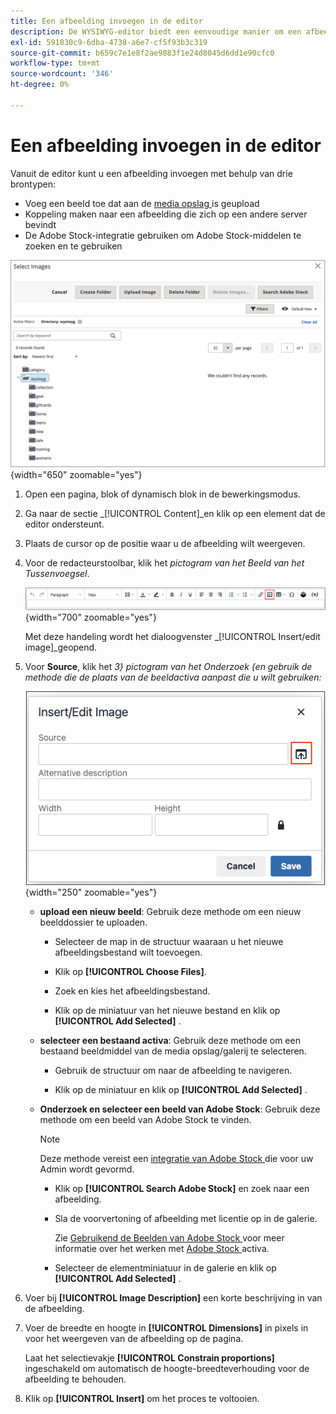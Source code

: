 ```yaml
---
title: Een afbeelding invoegen in de editor
description: De WYSIWYG-editor biedt een eenvoudige manier om een afbeelding in te voegen van de media-opslag, een koppeling tot stand te brengen in een afbeelding die zich op een andere server bevindt of Adobe Stock-elementen te gebruiken.
exl-id: 591830c9-6dba-4738-a6e7-cf5f93b3c319
source-git-commit: b659c7e1e8f2ae9883f1e24d8045d6dd1e90cfc0
workflow-type: tm+mt
source-wordcount: '346'
ht-degree: 0%

---
```


# Een afbeelding invoegen in de editor

Vanuit de editor kunt u een afbeelding invoegen met behulp van drie brontypen:

- Voeg een beeld toe dat aan de [ media opslag ](media-storage.md) is geupload
- Koppeling maken naar een afbeelding die zich op een andere server bevindt
- De Adobe Stock-integratie gebruiken om Adobe Stock-middelen te zoeken en te gebruiken

![ Opslag van Media ](./assets/media-storage.png){width="650" zoomable="yes"}

1. Open een pagina, blok of dynamisch blok in de bewerkingsmodus.

1. Ga naar de sectie _[!UICONTROL Content]_en klik op een element dat de editor ondersteunt.

1. Plaats de cursor op de positie waar u de afbeelding wilt weergeven.

1. Voor de redacteurstoolbar, klik het _pictogram van het Beeld van het Tussenvoegsel_.

   ![ pictogram van het Beeld van het Tussenvoegsel ](./assets/editor-toolbar-image-button.png){width="700" zoomable="yes"}

   Met deze handeling wordt het dialoogvenster _[!UICONTROL Insert/edit image]_geopend.

1. Voor **Source**, klik het _3} pictogram van het Onderzoek {en gebruik de methode die de plaats van de beeldactiva aanpast die u wilt gebruiken:_

   ![ Selecterend het onderzoekspictogram ](./assets/editor-dialog-insert-image.png){width="250" zoomable="yes"}

   - **upload een nieuw beeld**: Gebruik deze methode om een nieuw beelddossier te uploaden.

      - Selecteer de map in de structuur waaraan u het nieuwe afbeeldingsbestand wilt toevoegen.

      - Klik op **[!UICONTROL Choose Files]**.

      - Zoek en kies het afbeeldingsbestand.

      - Klik op de miniatuur van het nieuwe bestand en klik op **[!UICONTROL Add Selected]** .

   - **selecteer een bestaand activa**: Gebruik deze methode om een bestaand beeldmiddel van de media opslag/galerij te selecteren.

      - Gebruik de structuur om naar de afbeelding te navigeren.

      - Klik op de miniatuur en klik op **[!UICONTROL Add Selected]** .

   - **Onderzoek en selecteer een beeld van Adobe Stock**: Gebruik deze methode om een beeld van Adobe Stock te vinden.

     >[!NOTE]
     >
     >Deze methode vereist een [ integratie van Adobe Stock ](adobe-stock.md) die voor uw Admin wordt gevormd.

      - Klik op **[!UICONTROL Search Adobe Stock]** en zoek naar een afbeelding.

      - Sla de voorvertoning of afbeelding met licentie op in de galerie.

        Zie [ Gebruikend de Beelden van Adobe Stock ](adobe-stock-manage.md) voor meer informatie over het werken met [ Adobe Stock ](https://stock.adobe.com) activa.

      - Selecteer de elementminiatuur in de galerie en klik op **[!UICONTROL Add Selected]** .

1. Voer bij **[!UICONTROL Image Description]** een korte beschrijving in van de afbeelding.

1. Voer de breedte en hoogte in **[!UICONTROL Dimensions]** in pixels in voor het weergeven van de afbeelding op de pagina.

   Laat het selectievakje **[!UICONTROL Constrain proportions]** ingeschakeld om automatisch de hoogte-breedteverhouding voor de afbeelding te behouden.

1. Klik op **[!UICONTROL Insert]** om het proces te voltooien.
